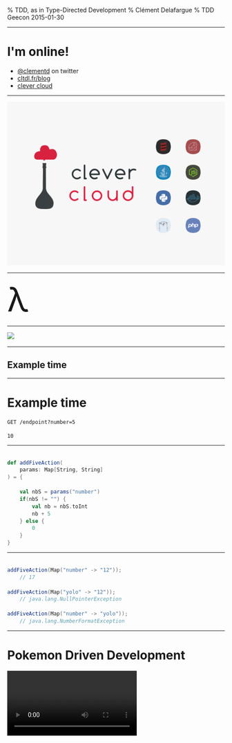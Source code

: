 % TDD, as in <span class="red">Type</span>-Directed Development
% Clément Delafargue
% TDD Geecon 2015-01-30

-------------------------------------------

# I'm online!

 - [\@clementd](https://twitter.com/clementd) on twitter
 - [cltdl.fr/blog](https://cltdl.fr/blog)
 - [clever cloud](http://clever-cloud.com)

-------------------------------------------

![](assets/clever.png)

-------------------------------------------

<span style="font-size: 5.5em;">λ</span>

-------------------------------------------

![](../../stuff-indexes/lol/forrest.jpg)

-------------------------------------------

## Example time

-------------------------------------------

# Example time

    GET /endpoint?number=5

    10

-------------------------------------------

```scala

def addFiveAction(
    params: Map[String, String]
) = {

    val nbS = params("number")
    if(nbS != "") {
        val nb = nbS.toInt
        nb + 5
    } else {
        0
    }
}

```

-------------------------------------------

```scala

addFiveAction(Map("number" -> "12"));
    // 17

addFiveAction(Map("yolo" -> "12"));
    // java.lang.NullPointerException

addFiveAction(Map("number" -> "yolo"));
    // java.lang.NumberFormatException

```

-------------------------------------------

# Pokemon Driven Development
<video src="../../stuff-indexes/lol/cat-clothes.webm" loop/>

-------------------------------------------

<div style="font-size: 0.8em;">

```scala

def addFiveAction(
  params: Map[String, String]) = {
    val nbS = params("number")

    if(nbS != null) {
        if(!nbS != "") {
            try {
                val nb = nbS.toInt
                nb + 5
            } catch {
                case e: NumberFormatException e => 0
            }
        }
    } else {
        0
    }
}

```
</div>

# De plous en plous difficile

    GET /endpoint?n1=20&n2=22

    42
-------------------------------------------

<div style="font-size: 0.5em;">

```scala

def addNumbersAction(
  params: Map[String, String]) = {
    val nbS1 = params("n1");
    val nbS2 = params("n2");

    if(nbS1 != null) {
        if(!nbS1 != "") {
            try {
                val nb1 = nbS1.toInt
                if(nbS2 != null) {
                    if(!nbS2 != "") {
                        try {
                            val nb2 = nbS2.toInt
                            nbS1 + nbS2
                        } catch {
                            case e: NumberFormatException => 0
                        }
                    }
                }
            } catch {
                case e: NumberFormatException => 0
            }
        }
    } else {
        0
    }
}

```
</div>

-------------------------------------------

![](assets/carrie.jpg)

-------------------------------------------

## Thinking with types

-------------------------------------------

## From a map, I can get a value…

-------------------------------------------

## maybe

-------------------------------------------

```scala
def getKeyAt(
  values: Map[String, String],
  key: String
): MaybeString
```

-------------------------------------------

## from a string, I can get an int…

-------------------------------------------

## maybe

-------------------------------------------

```scala
def parseInt(
  string: String
): MaybeInt
```

-------------------------------------------

![](assets/option.png)

-------------------------------------------


```scala
def parseInt(str: String):
  Option[Int]

map[A,B]#get(key: A): Option[B]
```

-------------------------------------------

```scala
def getInt(
    index: String,
    vals: Map[String, String]
): Option[Int]
```

-------------------------------------------

![](assets/flatmap.png)

-------------------------------------------

<div style="font-size: 0.9em;">
```scala
def addNumbersAction(
  params: Map[String, String]
): Int = {
    val i1 = getInt("n1", params)
    val i2 = getInt("n2", params)
    i1.getOrElse(0) + i2.getOrElse(0)
}

```

</div>

-------------------------------------------

<div style="font-size: 0.5em;">

```scala

def addNumbersAction(
  params: Map[String, String]) = {
    val nbS1 = params("n1");
    val nbS2 = params("n2");

    if(nbS1 != null) {
        if(!nbS1 != "") {
            try {
                val nb1 = nbS1.toInt
                if(nbS2 != null) {
                    if(!nbS2 != "") {
                        try {
                            val nb2 = nbS2.toInt
                            nbS1 + nbS2
                        } catch {
                            case e: NumberFormatException => 0
                        }
                    }
                }
            } catch {
                case e: NumberFormatException => 0
            }
        }
    } else {
        0
    }
}

```
</div>

-------------------------------------------

<video src="../../stuff-indexes/lol/computer-ok.webm" loop/>

-------------------------------------------

## Correct

-------------------------------------------

## by construction

-------------------------------------------

<video src="../../stuff-indexes/lol/obviously.webm" loop/>

-------------------------------------------

## Why not tests?

-------------------------------------------

## Why not <span class="red">*only*</span> tests?

-------------------------------------------

<span style="font-size: 5.5em;">∃</span>

« there exists »

-------------------------------------------

<span style="font-size: 5.5em;">∀</span>

« for all »

-------------------------------------------

## Type &hArr; Property

-------------------------------------------

## Program &hArr; Proof

-------------------------------------------

# <br/><br />  <small>provably > probably</small>

-------------------------------------------

## Expressive type systems

-------------------------------------------

## Parametricity

-------------------------------------------

## Parametricity <br /> (aka generics)

# Ignorance is bliss

<video src="../../stuff-indexes/lol/i-dont-care.webm" loop/>

# Parametricity

<div class="text big">

```scala
def f[A](x: A): A
```
</div>

# Parametricity

<div class="text big">

```scala
def compose[A,B,C](
    g: (B => C),
    f: (A => B)
): (A => C)
```
</div>

# Parametricity

```scala
def rev[A](xs: List[A]): List[A]
```

-------------------------------------------

### `rev(Nil)` <br /> `==` <br/> `Nil`

-------------------------------------------

### `x in rev(a) => x in a`

# Theorems for free
<video src="../../stuff-indexes/lol/money-shower.webm" loop/>

-------------------------------------------
  
  
  
```scala
trait List[A] {
    def filter(p: A => Boolean): List[A]

    def map[B](f: A => B): List[B]
}

l.filter(compose(p,f)).map(f) ==
l.map(f).filter(p)
```

-------------------------------------------

## Discipline

-------------------------------------------

# no `null`s
<video src="../../stuff-indexes/lol/bang-boom.webm" loop/>

-------------------------------------------

## type  &hArr; property

-------------------------------------------

## proof  &hArr; program

-------------------------------------------

## `null` can inhabit any type

-------------------------------------------

## `null` can prove any property

# no reflection
<video src="../../stuff-indexes/lol/bicycle-gorilla.webm" loop/>

-------------------------------------------

### reflection breaks blissful ignorance

-------------------------------------------

# Reflection

<div class="text big">
```scala
def f[A](x: A): String
```
</div>

-------------------------------------------

<div class="text big bottom">
```scala
def f[A](x: A): String =

x match {
  case v: String => v
  case v: Int => "int"
  case _ => "whatever"
}
```
</div>

# toString / equals / hashCode
<video src="../../stuff-indexes/lol/driving-fail.webm" loop/>

-------------------------------------------

<div class="text big">
```scala
def f[A](x: A): String =
x.toString
```
</div>


# no exceptions
<video src="../../stuff-indexes/lol/retards.webm" loop/>

# Side effects
![](../../stuff-indexes/lol/spock-sob.jpg)

# side-effects

```scala
def f[A](x: A): String = {
  launchBallisticMissile()

  System.getenv("JAVA_HOME")
}
```

-------------------------------------------

# Fast and loose reasoning is morally correct

# <span class="red">Type</span>-Directed Development

# Not a silver bullet
<video src="../../stuff-indexes/lol/itworks.webm" loop/>

# Just helpful
<video src="../../stuff-indexes/lol/fabulous.webm" loop/>

# Confidence
<video src="../../stuff-indexes/lol/bungee_explosion.webm" loop/>

-------------------------------------------

## Big Refactoring

-------------------------------------------

## Dependencies update

-------------------------------------------

## Play Framework

-------------------------------------------

## Scalaz 6.x -> 7.x

-------------------------------------------

## DB access library

-------------------------------------------

### It typechecks, ship it


# Modular thinking

<video src="../../stuff-indexes/lol/hamsters.webm" loop/>

-------------------------------------------

## Not just about safety
<video src="../../stuff-indexes/lol/fire-trick.webm" loop/>

# Types lay out algorithms
<video src="../../stuff-indexes/lol/gym.webm" loop/>

# Hole-Driven-Development
<video src="../../stuff-indexes/lol/abyss.webm" loop/>

-------------------------------------------

```scala
case object Hole

def compose[A,B,C](
    g: (B => C),
    f: (A => B)
): (A => C) = Hole

Hole: A => C
```


-------------------------------------------

```scala

def compose[A,B,C](
    g: (B => C),
    f: (A => B)
): (A => C) = (x: A) => Hole

x: A
Hole: C
```


-------------------------------------------

```scala

def compose[A,B,C](
    g: (B => C),
    f: (A => B)
): (A => C) = (x: A) => g(Hole)

X: A
Hole: B
```

-------------------------------------------


```scala

def compose[A,B,C](
    g: (B => C),
    f: (A => B)
): (A => C) = (x: A) => g(f(Hole))

x: A
Hole: A
Hole = x
```

-------------------------------------------

```scala

def compose[A,B,C](
    g: (B => C),
    f: (A => B)
): (A => C) = (x: A) => g(f(x))

```

-------------------------------------------

```scala

def fmap[A,B](
    f: (A => B),
    xs: List[A]
): List[B] = Hole

Hole: List[B]
```

-------------------------------------------

```scala

def fmap[A,B](
    f: (A => B),
    xs: List[A]
): List[B] = xs match {
    case Nil => Nil
    case (head :: tail) =>
        Hole1 :: Hole2
}

head: A
tail: List[A]
Hole1: B
Hole2: List[B]
```

-------------------------------------------

```scala

def fmap[A,B](
    f: (A => B),
    xs: List[A]
): List[B] = xs match {
    case Nil => Nil
    case (head :: tail) =>
        f(head) :: fmap(f, tail)
}
```

# Test-Driven Development

![](assets/red-green-refactor.png)

# <span>Type</span>-Driven Development

![](assets/red-green-refactor.png)


-------------------------------------------

### Types make communication easy

# With machines

<video src="../../stuff-indexes/lol/cyberman_dance.webm" loop/>

-------------------------------------------

## Type checking

-------------------------------------------

# Tooling
<video src="../../stuff-indexes/lol/hammer.webm" loop/>

-------------------------------------------

<div style="background-color: blue; width: 100%; height: 100%">
### <span style="font-family: 'Comic Sans MS'; color: yellow;">Haskell type syntax</span>
</div>

-------------------------------------------

## `a -> a`

-------------------------------------------

## `Int -> Int`

-------------------------------------------

## `a -> b -> a`

-------------------------------------------

## `a -> (b -> a)`

-------------------------------------------

## `(Ord a) =>`<br/>`[a] -> [a]`

-------------------------------------------

## Intent

-------------------------------------------

# Hoogle \<3 \<3

<http://www.haskell.org/hoogle>

-------------------------------------------

## Remove duplicates

-------------------------------------------

### `Eq a =>` <br /> `[a] -> [a]`

-------------------------------------------

<video src="assets/hoogle-nub.webm" controls/>

-------------------------------------------

### `[Maybe a] ->` <br /> `Maybe [a]`

-------------------------------------------

<video src="assets/hoogle-sequence.webm" controls/>

# With humans

<video src="../../stuff-indexes/lol/dumb_dumber.webm" loop/>

-------------------------------------------

# Types can't always prove everything

-------------------------------------------

## And that's ok

-------------------------------------------

<div class="text big">
```scala

def reverse[A](
    xs: List[A]
): List[A]
```
</div>

-------------------------------------------

<div style="font-size: 1.2em;">

```scala

def reverseProp[A: Equal](
  xs: List[A],
  ys: List[A]
) = {

    reverse(xs ++ ys) ==
    reverse(ys) ++ reverse(xs)
}
```

</div>

# Property-based reasoning

# Perfect for edge cases

-------------------------------------------

Types *then*

Property-based tests *then*

Unit tests

-------------------------------------------

![](assets/pyramid.png)

-------------------------------------------

## Model data as records

-------------------------------------------

## Lay out the function types

-------------------------------------------

## Write property-based tests

-------------------------------------------

### Types + Operations + Laws

-------------------------------------------

<video src="../../stuff-indexes/lol/oh-yeah.webm" loop/>

# Algebra
![](./assets/chalkboard.jpg)

-------------------------------------------

## Implement

-------------------------------------------

## Unit test for regressions

-------------------------------------------

## ???

-------------------------------------------

## Profit

![](../../stuff-indexes/lol/epic-granny.jpg)

-------------------------------------------

## Types are

-------------------------------------------

## Safety feature

-------------------------------------------

## High level reasoning tool

-------------------------------------------

## Communication tool

-------------------------------------------

## Let's use them
<video src="../../stuff-indexes/lol/banco.webm" loop/>

# Read this

 - TAPL
 - PFPL

# Read this

 - [Functional and Reactive Domain Modeling](http://manning.com/ghosh2/)
 - [Parametricity](http://dl.dropboxusercontent.com/u/7810909/media/doc/parametricity.pdf)
 - [Theorems for free](http://ttic.uchicago.edu/~dreyer/course/papers/wadler.pdf)

# Thanks
<video src="../../stuff-indexes/lol/axolotl.webm" loop/>

-------------------------------------------

 - [\@clementd](https://twitter.com/clementd) on twitter
 - [cltdl.fr/blog](https://cltdl.fr/blog)
 - [clever-cloud.com](http://clever-cloud.com)

